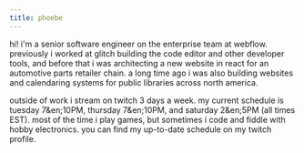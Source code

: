 ```yaml
---
title: phoebe
---
```


hi! i'm a senior software engineer on the enterprise team at webflow. previously
i worked at glitch building the code editor and other developer tools, and
before that i was architecting a new website in react for an automotive parts
retailer chain. a long time ago i was also building websites and calendaring
systems for public libraries across north america.

outside of work i stream on twitch 3 days a week. my current schedule is tuesday 7&en;10PM,
thursday 7&en;10PM, and saturday 2&en;5PM (all times EST). most of the time i play
games, but sometimes i code and fiddle with hobby electronics. you can find my
up-to-date schedule on my twitch profile.
